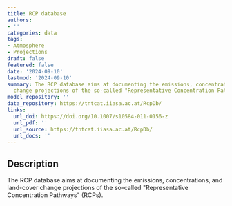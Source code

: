 ```yaml
---
title: RCP database
authors:
- ''
categories: data
tags:
- Atmosphere
- Projections
draft: false
featured: false
date: '2024-09-10'
lastmod: '2024-09-10'
summary: The RCP database aims at documenting the emissions, concentrations, and land-cover
  change projections of the so-called "Representative Concentration Pathways" (RCPs).
model_repository: ''
data_repository: https://tntcat.iiasa.ac.at/RcpDb/
links:
  url_doi: https://doi.org/10.1007/s10584-011-0156-z
  url_pdf: ''
  url_source: https://tntcat.iiasa.ac.at/RcpDb/
  url_docs: ''
---
```


## Description

The RCP database aims at documenting the emissions, concentrations, and land-cover change projections of the so-called "Representative Concentration Pathways" (RCPs).

